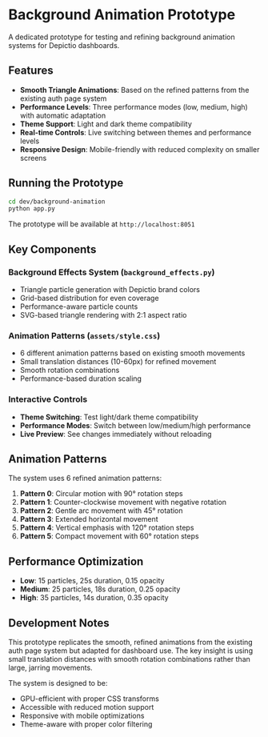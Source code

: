 # Background Animation Prototype

A dedicated prototype for testing and refining background animation systems for Depictio dashboards.

## Features

- **Smooth Triangle Animations**: Based on the refined patterns from the existing auth page system
- **Performance Levels**: Three performance modes (low, medium, high) with automatic adaptation
- **Theme Support**: Light and dark theme compatibility
- **Real-time Controls**: Live switching between themes and performance levels
- **Responsive Design**: Mobile-friendly with reduced complexity on smaller screens

## Running the Prototype

```bash
cd dev/background-animation
python app.py
```

The prototype will be available at `http://localhost:8051`

## Key Components

### Background Effects System (`background_effects.py`)
- Triangle particle generation with Depictio brand colors
- Grid-based distribution for even coverage
- Performance-aware particle counts
- SVG-based triangle rendering with 2:1 aspect ratio

### Animation Patterns (`assets/style.css`)
- 6 different animation patterns based on existing smooth movements
- Small translation distances (10-60px) for refined movement
- Smooth rotation combinations
- Performance-based duration scaling

### Interactive Controls
- **Theme Switching**: Test light/dark theme compatibility
- **Performance Modes**: Switch between low/medium/high performance
- **Live Preview**: See changes immediately without reloading

## Animation Patterns

The system uses 6 refined animation patterns:

1. **Pattern 0**: Circular motion with 90° rotation steps
2. **Pattern 1**: Counter-clockwise movement with negative rotation
3. **Pattern 2**: Gentle arc movement with 45° rotation
4. **Pattern 3**: Extended horizontal movement 
5. **Pattern 4**: Vertical emphasis with 120° rotation steps
6. **Pattern 5**: Compact movement with 60° rotation steps

## Performance Optimization

- **Low**: 15 particles, 25s duration, 0.15 opacity
- **Medium**: 25 particles, 18s duration, 0.25 opacity  
- **High**: 35 particles, 14s duration, 0.35 opacity

## Development Notes

This prototype replicates the smooth, refined animations from the existing auth page system but adapted for dashboard use. The key insight is using small translation distances with smooth rotation combinations rather than large, jarring movements.

The system is designed to be:
- GPU-efficient with proper CSS transforms
- Accessible with reduced motion support
- Responsive with mobile optimizations
- Theme-aware with proper color filtering